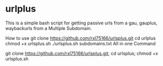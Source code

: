 # urlplus

This is a simple bash script for getting passive urls from a gau, gauplus, waybackurls from a Multiple Subdomain.

How to use
git clone https://github.com/rxl75166/urlsplus.git
cd urlplus
chmod +x urlsplus.sh
./urlsplus.sh subdomains.txt
All in one Command

git clone https://github.com/rxl75166/urlsplus.git; cd urlsplus; chmod +x urlsplus.sh 
